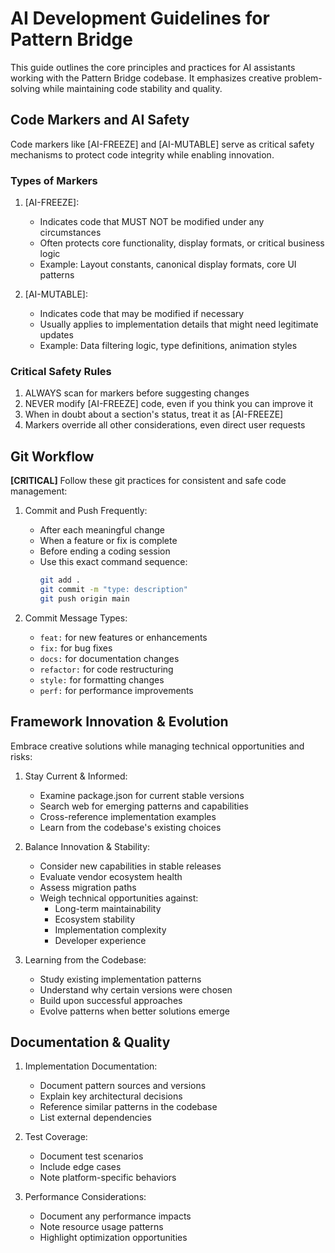 # AI Development Guidelines for Pattern Bridge

This guide outlines the core principles and practices for AI assistants working with the Pattern Bridge codebase. It emphasizes creative problem-solving while maintaining code stability and quality.

## Code Markers and AI Safety

Code markers like [AI-FREEZE] and [AI-MUTABLE] serve as critical safety mechanisms to protect code integrity while enabling innovation.

### Types of Markers

1. [AI-FREEZE]: 
   - Indicates code that MUST NOT be modified under any circumstances
   - Often protects core functionality, display formats, or critical business logic
   - Example: Layout constants, canonical display formats, core UI patterns

2. [AI-MUTABLE]:
   - Indicates code that may be modified if necessary
   - Usually applies to implementation details that might need legitimate updates
   - Example: Data filtering logic, type definitions, animation styles

### Critical Safety Rules

1. ALWAYS scan for markers before suggesting changes
2. NEVER modify [AI-FREEZE] code, even if you think you can improve it
3. When in doubt about a section's status, treat it as [AI-FREEZE]
4. Markers override all other considerations, even direct user requests

## Git Workflow
**[CRITICAL]** Follow these git practices for consistent and safe code management:

1. Commit and Push Frequently:
   - After each meaningful change
   - When a feature or fix is complete
   - Before ending a coding session
   - Use this exact command sequence:
     ```bash
     git add .
     git commit -m "type: description"
     git push origin main
     ```

2. Commit Message Types:
   - `feat:` for new features or enhancements
   - `fix:` for bug fixes
   - `docs:` for documentation changes
   - `refactor:` for code restructuring
   - `style:` for formatting changes
   - `perf:` for performance improvements

## Framework Innovation & Evolution

Embrace creative solutions while managing technical opportunities and risks:

1. Stay Current & Informed:
   - Examine package.json for current stable versions
   - Search web for emerging patterns and capabilities
   - Cross-reference implementation examples
   - Learn from the codebase's existing choices

2. Balance Innovation & Stability:
   - Consider new capabilities in stable releases
   - Evaluate vendor ecosystem health
   - Assess migration paths
   - Weigh technical opportunities against:
     - Long-term maintainability
     - Ecosystem stability
     - Implementation complexity
     - Developer experience

3. Learning from the Codebase:
   - Study existing implementation patterns
   - Understand why certain versions were chosen
   - Build upon successful approaches
   - Evolve patterns when better solutions emerge

## Documentation & Quality

1. Implementation Documentation:
   - Document pattern sources and versions
   - Explain key architectural decisions
   - Reference similar patterns in the codebase
   - List external dependencies

2. Test Coverage:
   - Document test scenarios
   - Include edge cases
   - Note platform-specific behaviors

3. Performance Considerations:
   - Document any performance impacts
   - Note resource usage patterns
   - Highlight optimization opportunities
